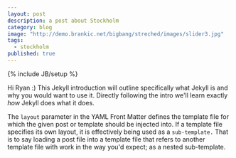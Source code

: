 ```yaml
---
layout: post
description: a post about Stockholm
category: blog
image: "http://demo.brankic.net/bigbang/streched/images/slider3.jpg"
tags: 
  - stockholm
published: true
---
```


{% include JB/setup %}

Hi Ryan :) This Jekyll introduction will outline specifically  what Jekyll is and why you would want to use it.
Directly following the intro we'll learn exactly _how_ Jekyll does what it does.


The `layout` parameter in the YAML Front Matter defines the template file for which the given post or template should be injected into.
If a template file specifies its own layout, it is effectively being used as a `sub-template.`
That is to say loading a post file into a template file that refers to another template file with work in the way you'd expect; as a nested sub-template.
